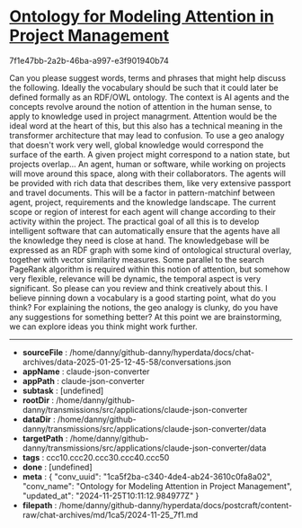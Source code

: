 # [Ontology for Modeling Attention in Project Management](https://claude.ai/chat/1ca5f2ba-c340-4de4-ab24-3610c0fa8a02)

7f1e47bb-2a2b-46ba-a997-e3f901940b74

Can you please suggest words, terms and phrases that might help discuss the following. Ideally the vocabulary should be such that it could later be defined formally as an RDF/OWL ontology. The context is AI agents and the concepts revolve around the notion of attention in the human sense, to apply to knowledge used in project managrment. Attention would be the ideal word at the heart of this, but this also has a technical meaning in the transformer architecture that may lead to confusion. 
To use a geo analogy that doesn't work very well, global knowledge would correspond the surface of the earth. A given project might correspond to a nation state, but projects overlap... An agent, human or software, while working on projects will move around this space,  along with their collaborators. The agents will be provided with rich data that describes them, like very extensive passport and travel documents. This will be a factor in pattern-matchinf between agent, project, requirements and the knowledge landscape. The current scope or region of interest for each agent will change according to their activity within the project. The practical goal of all this is to develop intelligent software that can automatically ensure that the agents have all the knowledge they need is close at hand. The knowledgebase will be expressed as an RDF graph with some kind of ontological structural overlay, together with vector similarity measures. Some parallel to the search PageRank algorithm is required within this notion of attention, but somehow very flexible, relevance will be dynamic, the temporal aspect is very significant.
So please can you review and think creatively about this. I believe pinning down a vocabulary is a good starting point, what do you think? For explaining the notions, the geo analogy is clunky, do you have any suggestions for something better? At this point we are brainstorming, we can explore ideas you think might work further.

---

* **sourceFile** : /home/danny/github-danny/hyperdata/docs/chat-archives/data-2025-01-25-12-45-58/conversations.json
* **appName** : claude-json-converter
* **appPath** : claude-json-converter
* **subtask** : [undefined]
* **rootDir** : /home/danny/github-danny/transmissions/src/applications/claude-json-converter
* **dataDir** : /home/danny/github-danny/transmissions/src/applications/claude-json-converter/data
* **targetPath** : /home/danny/github-danny/transmissions/src/applications/claude-json-converter/data
* **tags** : ccc10.ccc20.ccc30.ccc40.ccc50
* **done** : [undefined]
* **meta** : {
  "conv_uuid": "1ca5f2ba-c340-4de4-ab24-3610c0fa8a02",
  "conv_name": "Ontology for Modeling Attention in Project Management",
  "updated_at": "2024-11-25T10:11:12.984977Z"
}
* **filepath** : /home/danny/github-danny/hyperdata/docs/postcraft/content-raw/chat-archives/md/1ca5/2024-11-25_7f1.md